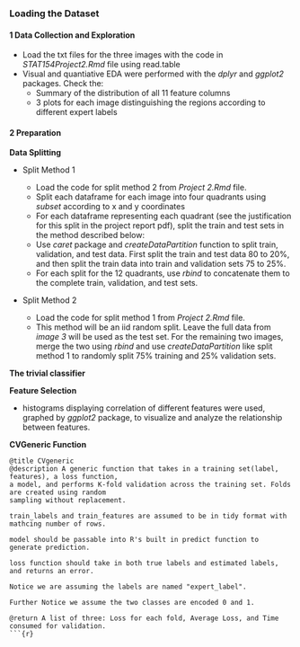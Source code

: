 ### Loading the Dataset

#### 1 Data Collection and Exploration

* Load the txt files for the three images with the code in *STAT154Project2.Rmd* file using read.table
* Visual and quantiative EDA were performed with the *dplyr* and *ggplot2* packages. Check the:
  + Summary of the distribution of all 11 feature columns
  + 3 plots for each image distinguishing the regions according to different expert labels

#### 2 Preparation

**Data Splitting**

* Split Method 1
  + Load the code for split method 2 from *Project 2.Rmd* file.
  + Split each dataframe for each image into four quadrants using *subset* according to x and y coordinates
  + For each dataframe representing each quadrant (see the justification for this split in the project report pdf), split the train and test sets in the method described below:
  + Use *caret* package and *createDataPartition* function to split train, validation, and test data. First split the train and test data 80 to 20%, and then split the train data into train and validation sets 75 to 25%. 
  + For each split for the 12 quadrants, use *rbind* to concatenate them to the complete train, validation, and test sets.

* Split Method 2
  + Load the code for split method 1 from *Project 2.Rmd* file.
  + This method will be an iid random split. Leave the full data from *image 3* will be used as the test set. For the remaining two images, merge the two using *rbind* and use *createDataPartition* like split method 1 to randomly split 75% training and 25% validation sets.
  

**The trivial classifier**



**Feature Selection**

* histograms displaying correlation of different features were used, graphed by *ggplot2* package, to visualize and analyze the relationship between features. 


**CVGeneric Function**

```{r}
@title CVgeneric
@description A generic function that takes in a training set(label, features), a loss function,
a model, and performs K-fold validation across the training set. Folds are created using random
sampling without replacement.

train_labels and train_features are assumed to be in tidy format with mathcing number of rows.

model should be passable into R's built in predict function to generate prediction.

loss function should take in both true labels and estimated labels, and returns an error.

Notice we are assuming the labels are named "expert_label".

Further Notice we assume the two classes are encoded 0 and 1.

@return A list of three: Loss for each fold, Average Loss, and Time consumed for validation.
```{r}




